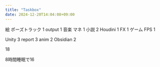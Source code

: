 ```yaml
---
title: "Taskbox"
date: 2024-12-20T14:04:08+09:00
---
```

絵
	ポーズトラック 1
	output 1
音楽
	マネ 1
小説 2
Houdini 1
FX 1
ゲーム
	FPS 1

Unity 3
report 3
anim 2
Obsidian 2

18

8時間睡眠で16


	
